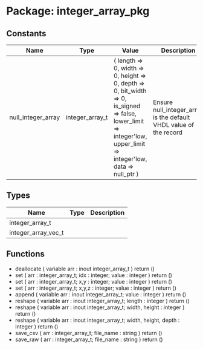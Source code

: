 # Package: integer_array_pkg
## Constants
| Name               | Type            | Value                                                                                                                                                                                                       | Description                                                       |
| ------------------ | --------------- | ----------------------------------------------------------------------------------------------------------------------------------------------------------------------------------------------------------- | ----------------------------------------------------------------- |
| null_integer_array | integer_array_t |  (     length => 0,     width => 0,     height => 0,     depth => 0,     bit_width => 0,     is_signed => false,     lower_limit => integer'low,     upper_limit => integer'low,     data => null_ptr     ) | Ensure null_integer_array is the default VHDL value of the record |
## Types
| Name                | Type | Description |
| ------------------- | ---- | ----------- |
| integer_array_t     |      |             |
| integer_array_vec_t |      |             |
## Functions
- deallocate <font id="function_arguments">(    variable arr : inout integer_array_t
  )</font> <font id="function_return">return ()</font>
- set <font id="function_arguments">(    arr   : integer_array_t;
    idx   : integer;
    value : integer
  )</font> <font id="function_return">return ()</font>
- set <font id="function_arguments">(    arr   : integer_array_t;
    x,y   : integer;
    value : integer
  )</font> <font id="function_return">return ()</font>
- set <font id="function_arguments">(    arr   : integer_array_t;
    x,y,z : integer;
    value : integer
  )</font> <font id="function_return">return ()</font>
- append <font id="function_arguments">(    variable arr : inout integer_array_t;
    value        : integer
  )</font> <font id="function_return">return ()</font>
- reshape <font id="function_arguments">(    variable arr : inout integer_array_t;
    length       : integer
  )</font> <font id="function_return">return ()</font>
- reshape <font id="function_arguments">(    variable arr  : inout integer_array_t;
    width, height : integer
  )</font> <font id="function_return">return ()</font>
- reshape <font id="function_arguments">(    variable arr         : inout integer_array_t;
    width, height, depth : integer
  )</font> <font id="function_return">return ()</font>
- save_csv <font id="function_arguments">(    arr       : integer_array_t;
    file_name : string
  )</font> <font id="function_return">return ()</font>
- save_raw <font id="function_arguments">(    arr       : integer_array_t;
    file_name : string
  )</font> <font id="function_return">return ()</font>
